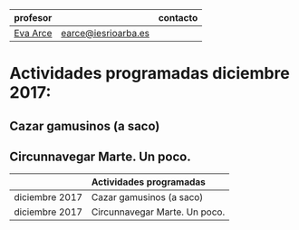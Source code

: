 <!-- TITLE: Extraescolares -->
<!-- subTITLE: Este Departamento programa actividades complementarias -->
| profesor                                               |                          |contacto|
|:-------------------------------------------------------|-------------------------:|:-:|
|[Eva Arce](/departamento/lengua-literatura/earce)                  |earce@iesrioarba.es        ||


# Actividades programadas diciembre 2017:
## Cazar gamusinos (a saco)
## Circunnavegar Marte. Un poco.

| |Actividades programadas |
|:-:|:-|
|diciembre 2017 | Cazar gamusinos (a saco)|
|diciembre 2017 | Circunnavegar Marte. Un poco.|




